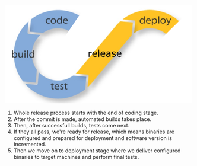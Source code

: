 ![Release process](image.png)

1. Whole release process starts with the end of coding stage.
2. After the commit is made, automated builds takes place.
3. Then, after successfull builds, tests come next.
4. If they all pass, we're ready for release, which means binaries are configured and prepared for deployment and software version is incremented.
5. Then we move on to deployment stage where we deliver configured binaries to target machines and perform final tests.
